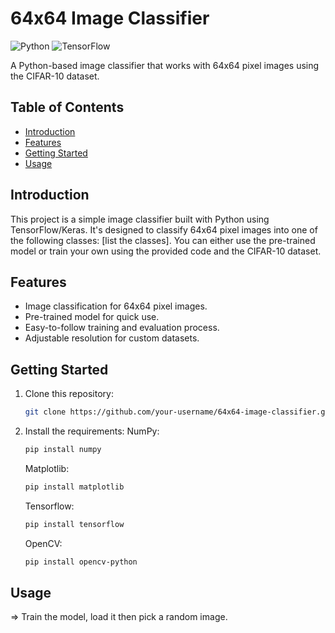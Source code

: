 # 64x64 Image Classifier

![Python](https://img.shields.io/badge/Python-3.8%2B-blue)
![TensorFlow](https://img.shields.io/badge/TensorFlow-2.0%2B-orange)

A Python-based image classifier that works with 64x64 pixel images using the CIFAR-10 dataset.

## Table of Contents

- [Introduction](#introduction)
- [Features](#features)
- [Getting Started](#getting-started)
- [Usage](#usage)

## Introduction

This project is a simple image classifier built with Python using TensorFlow/Keras. It's designed to classify 64x64 pixel images into one of the following classes: [list the classes]. You can either use the pre-trained model or train your own using the provided code and the CIFAR-10 dataset.

## Features

- Image classification for 64x64 pixel images.
- Pre-trained model for quick use.
- Easy-to-follow training and evaluation process.
- Adjustable resolution for custom datasets.

## Getting Started

1. Clone this repository:

   ```bash
   git clone https://github.com/your-username/64x64-image-classifier.git
2. Install the requirements:
   NumPy:
   ```bash
   pip install numpy
   ```
   Matplotlib:
   ```bash
   pip install matplotlib
   ```
   Tensorflow:
   ```bash
   pip install tensorflow
   ```
   OpenCV:
   ```bash
   pip install opencv-python

## Usage
=> Train the model, load it then pick a random image.

